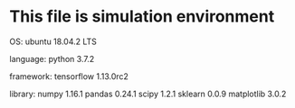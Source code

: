 # This file is simulation environment

OS: ubuntu 18.04.2 LTS

language: python 3.7.2

framework: tensorflow 1.13.0rc2

library:
	numpy 1.16.1
	pandas 0.24.1
	scipy 1.2.1
	sklearn 0.0.9
	matplotlib 3.0.2



